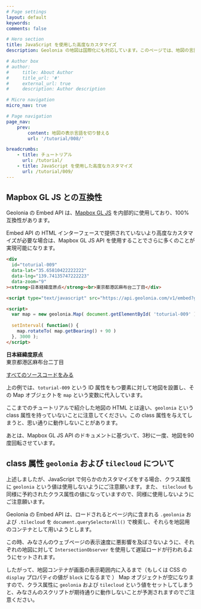 ```yaml
---
# Page settings
layout: default
keywords:
comments: false

# Hero section
title: JavaScript を使用した高度なカスタマイズ
description: Geolonia の地図は国際化にも対応しています。このページでは、地図の言語の設定方法について紹介します。

# Author box
# author:
#     title: About Author
#     title_url: '#'
#     external_url: true
#     description: Author description

# Micro navigation
micro_nav: true

# Page navigation
page_nav:
    prev:
        content: 地図の表示言語を切り替える
        url: '/tutorial/008/'

breadcrumbs:
    - title: チュートリアル
      url: /tutorial/
    - title: JavaScript を使用した高度なカスタマイズ
      url: /tutorial/009/
---
```


## Mapbox GL JS との互換性

Geolonia の Embed API は、[Mapbox GL JS](https://docs.mapbox.com/mapbox-gl-js/api/) を内部的に使用しており、100% 互換性があります。

Embed API の HTML インターフェースで提供されていないより高度なカスタマイズが必要な場合は、Mapbox GL JS API を使用することでさらに多くのことが実現可能になります。

```html
<div
  id="toturial-009"
  data-lat="35.65810422222222"
  data-lng="139.74135747222223"
  data-zoom="9"
><strong>日本経緯度原点</strong><br>東京都港区麻布台二丁目</div>

<script type="text/javascript" src="https://api.geolonia.com/v1/embed?geolonia-api-key=YOUR-API-KEY"></script>

<script>
  var map = new geolonia.Map( document.getElementById( 'toturial-009' ) );
  
  setInterval( function() { 
    map.rotateTo( map.getBearing() + 90 ) 
  }, 3000 );
</script>
```

<div
  id="toturial-009"
  data-lat="35.65810422222222"
  data-lng="139.74135747222223"
  data-zoom="9"
><strong>日本経緯度原点</strong><br>東京都港区麻布台二丁目</div>

[すべてのソースコードをみる](https://playcode.io/293176?tabs=index.html&output)

上の例では、`toturial-009` という ID 属性をもつ要素に対して地図を設置し、その Map オブジェクトを `map` という変数に代入しています。

ここまでのチュートリアルで紹介した地図の HTML とは違い、`geolonia` という class 属性を持っていないことに注意してください。この class 属性を与えてしまうと、思い通りに動作しないことがあります。

あとは、Mapbox GL JS API のドキュメントに基づいて、3秒に一度、地図を90度回転させています。

## class 属性 `geolonia` および `tilecloud` について

上述しましたが、JavaScript で何らかのカスタマイズをする場合、クラス属性に `geolonia` という値は使用しないようにご注意願います。また、 `tilecloud` も同様に予約されたクラス属性の値になっていますので、同様に使用しないようにご注意願います。

Geolonia の Embed API は、ロードされるとページ内に含まれる `.geolonia` および `.tilecloud` を `document.querySelectorAll()` で検索し、それらを地図用のコンテナとして用いようとします。

この時、みなさんのウェブページの表示速度に悪影響を及ぼさないように、それぞれの地図に対して `IntersectionObserver` を使用して遅延ロードが行われるようにセットされます。

したがって、地図コンテナが画面の表示範囲内に入るまで（もしくは CSS の `display` プロパティの値が `block` になるまで ） Map オブジェクトが空になりますので、クラス属性に `geolonia` および `tilecloud` という値をセットしてしまうと、みなさんのスクリプトが期待通りに動作しないことが予測されますのでご注意ください。
